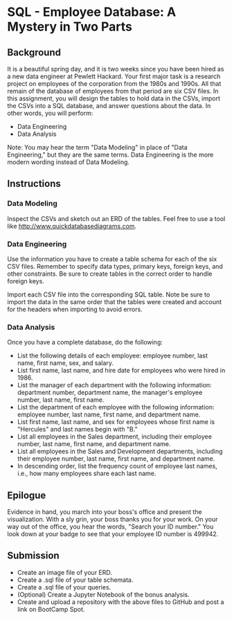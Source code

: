 # SQL - Employee Database: A Mystery in Two Parts


## Background
It is a beautiful spring day, and it is two weeks since you have been hired as a new data engineer at Pewlett Hackard. Your first major task is a research project on employees of the corporation from the 1980s and 1990s. All that remain of the database of employees from that period are six CSV files.
In this assignment, you will design the tables to hold data in the CSVs, import the CSVs into a SQL database, and answer questions about the data. In other words, you will perform:

- Data Engineering
- Data Analysis

Note: You may hear the term "Data Modeling" in place of "Data Engineering," but they are the same terms. Data Engineering is the more modern wording instead of Data Modeling.

## Instructions

### Data Modeling
Inspect the CSVs and sketch out an ERD of the tables. Feel free to use a tool like http://www.quickdatabasediagrams.com.

### Data Engineering
Use the information you have to create a table schema for each of the six CSV files. Remember to specify data types, primary keys, foreign keys, and other constraints. Be sure to create tables in the correct order to handle foreign keys.

Import each CSV file into the corresponding SQL table. Note be sure to import the data in the same order that the tables were created and account for the headers when importing to avoid errors.

### Data Analysis
Once you have a complete database, do the following:

- List the following details of each employee: employee number, last name, first name, sex, and salary.
- List first name, last name, and hire date for employees who were hired in 1986.
- List the manager of each department with the following information: department number, department name, the manager's employee number, last name, first name.
- List the department of each employee with the following information: employee number, last name, first name, and department name.
- List first name, last name, and sex for employees whose first name is "Hercules" and last names begin with "B."
- List all employees in the Sales department, including their employee number, last name, first name, and department name.
- List all employees in the Sales and Development departments, including their employee number, last name, first name, and department name.
- In descending order, list the frequency count of employee last names, i.e., how many employees share each last name.

## Epilogue
Evidence in hand, you march into your boss's office and present the visualization. With a sly grin, your boss thanks you for your work. On your way out of the office, you hear the words, "Search your ID number." You look down at your badge to see that your employee ID number is 499942.

## Submission

- Create an image file of your ERD.
- Create a .sql file of your table schemata.
- Create a .sql file of your queries.
- (Optional) Create a Jupyter Notebook of the bonus analysis.
- Create and upload a repository with the above files to GitHub and post a link on BootCamp Spot.



